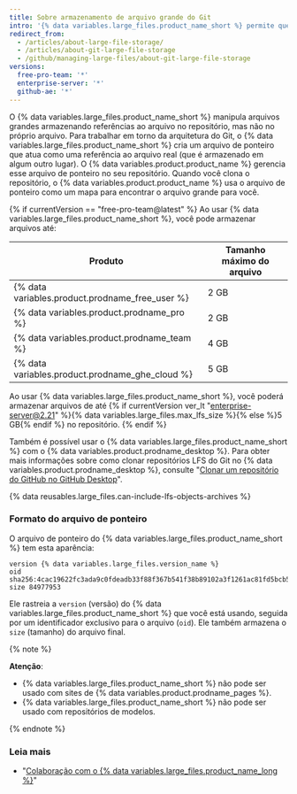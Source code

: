 ```yaml
---
title: Sobre armazenamento de arquivo grande do Git
intro: '{% data variables.large_files.product_name_short %} permite que você faça o push de arquivos para {% data variables.product.product_name %} que são maiores do que o limite de push do Git.'
redirect_from:
  - /articles/about-large-file-storage/
  - /articles/about-git-large-file-storage
  - /github/managing-large-files/about-git-large-file-storage
versions:
  free-pro-team: '*'
  enterprise-server: '*'
  github-ae: '*'
---
```


O {% data variables.large_files.product_name_short %} manipula arquivos grandes armazenando referências ao arquivo no repositório, mas não no próprio arquivo. Para trabalhar em torno da arquitetura do Git, o {% data variables.large_files.product_name_short %} cria um arquivo de ponteiro que atua como uma referência ao arquivo real (que é armazenado em algum outro lugar). O {% data variables.product.product_name %} gerencia esse arquivo de ponteiro no seu repositório. Quando você clona o repositório, o {% data variables.product.product_name %} usa o arquivo de ponteiro como um mapa para encontrar o arquivo grande para você.

{% if currentVersion == "free-pro-team@latest" %}
Ao usar {% data variables.large_files.product_name_short %}, você pode armazenar arquivos até:

| Produto                                           | Tamanho máximo do arquivo |
| ------------------------------------------------- | ------------------------- |
| {% data variables.product.prodname_free_user %} | 2 GB                      |
| {% data variables.product.prodname_pro %}         | 2 GB                      |
| {% data variables.product.prodname_team %}        | 4 GB                      |
| {% data variables.product.prodname_ghe_cloud %} | 5 GB |{% else %}
 Ao usar {% data variables.large_files.product_name_short %}, você poderá armazenar arquivos de até {% if currentVersion ver_lt "enterprise-server@2.21" %}{% data variables.large_files.max_lfs_size %}{% else %}5 GB{% endif %} no repositório.
{% endif %}

Também é possível usar o {% data variables.large_files.product_name_short %} com o {% data variables.product.prodname_desktop %}. Para obter mais informações sobre como clonar repositórios LFS do Git no {% data variables.product.prodname_desktop %}, consulte "[Clonar um repositório do GitHub no GitHub Desktop](/desktop/guides/contributing-to-projects/cloning-a-repository-from-github-to-github-desktop)".

{% data reusables.large_files.can-include-lfs-objects-archives %}

### Formato do arquivo de ponteiro

O arquivo de ponteiro do {% data variables.large_files.product_name_short %} tem esta aparência:

```
version {% data variables.large_files.version_name %}
oid sha256:4cac19622fc3ada9c0fdeadb33f88f367b541f38b89102a3f1261ac81fd5bcb5
size 84977953
```

Ele rastreia a `version` (versão) do {% data variables.large_files.product_name_short %} que você está usando, seguida por um identificador exclusivo para o arquivo (`oid`). Ele também armazena o `size` (tamanho) do arquivo final.

{% note %}

**Atenção**:
- {% data variables.large_files.product_name_short %} não pode ser usado com sites de {% data variables.product.prodname_pages %}.
- {% data variables.large_files.product_name_short %} não pode ser usado com repositórios de modelos.

{% endnote %}

### Leia mais

- "[Colaboração com o {% data variables.large_files.product_name_long %}](/articles/collaboration-with-git-large-file-storage)"
